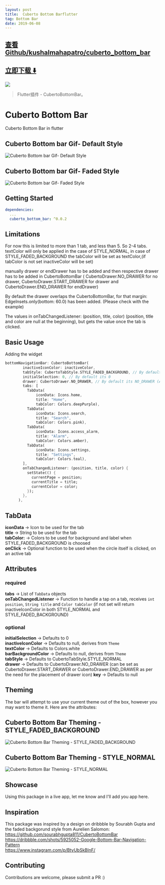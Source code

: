 ```yaml
---
layout: post
title:  Cuberto Bottom Barflutter
tag: Bottom Bar
date: 2019-06-08
---
```


 

## [查看Github/kushalmahapatro/cuberto_bottom_bar](http://github.com/kushalmahapatro/cuberto_bottom_bar)
## [立即下载 ️⬇️ ](https://codeload.github.com/kushalmahapatro/cuberto_bottom_bar/zip/master) 


 
![](https://flutterawesome.com/content/images/2019/05/Cuberto-Bottom-Bar.jpg)
 
>
> Flutter插件 -  CubertoBottomBar。
>

 

# Cuberto Bottom Bar
Cuberto Bottom Bar in flutter<br/>
## Cuberto Bottom bar Gif- Default Style<br/>
![Cuberto Bottom bar Gif- Default Style](https://media.giphy.com/media/5RSvz7q2sj5HmmzVf1/giphy.gif "Cuberto Bottom bar Gif- Default Style") <br/>

## Cuberto Bottom bar Gif- Faded Style<br/>
![Cuberto Bottom bar Gif- Faded Style](https://media.giphy.com/media/8Twd7w3GZi12XFAPEQ/giphy.gif "Cuberto Bottom bar Gif- Faded Style") <br/>

## Getting Started

```yaml
dependencies:
  ...
  cuberto_bottom_bar: ^0.0.2
```

## Limitations
For now this is limited to more than 1 tab, and less than 5. So 2-4 tabs.
textColor will only be applied in the case of STYLE_NORMAL,
in case of STYLE_FADED_BACKGROUND the tabColor will be set as textColor,(if tabColor is not set inactiveColor will be set)

manually drawer or endDrawer has to be added and then respective drawer has to be added in CubertoBottomBar (
CubertoDrawer.NO_DRAWER for no drawer, CubertoDrawer.START_DRAWER for drawer and CubertoDrawer.END_DRAWER for endDrawer)

By default the drawer overlaps the CubertoBottomBar, for that margin: EdgeInsets.only(bottom: 60.0) has been added. (Please check with the example)

The values in onTabChangedListener: (position, title, color) (position, title and color are null at the beginning), but gets the value once the tab is clicked.
## Basic Usage

Adding the widget
```dart
bottomNavigationBar: CubertoBottomBar(
        inactiveIconColor: inactiveColor,
        tabStyle: CubertoTabStyle.STYLE_FADED_BACKGROUND, // By default its CubertoTabStyle.STYLE_NORMAL
        initialSelection: 0, // By default its 0
        drawer: CubertoDrawer.NO_DRAWER, // By default its NO_DRAWER (Availble START_DRAWER and END_DRAWER as per where you want to how the drawer icon in Cuberto Bottom bar)
        tabs: [
          TabData(
              iconData: Icons.home,
              title: "Home",
              tabColor: Colors.deepPurple),
          TabData(
              iconData: Icons.search,
              title: "Search",
              tabColor: Colors.pink),
          TabData(
              iconData: Icons.access_alarm,
              title: "Alarm",
              tabColor: Colors.amber),
          TabData(
              iconData: Icons.settings,
              title: "Settings",
              tabColor: Colors.teal),
        ],
        onTabChangedListener: (position, title, color) {
          setState(() {
            currentPage = position;
            currentTitle = title;
            currentColor = color;
          });
        },
      ),
```

## TabData
**iconData** -> Icon to be used for the tab<br/>
**title** -> String to be used for the tab<br/>
**tabColor:** -> Colors to be used for background and label when STYLE_FADED_BACKGROUND is choosed<br/>
**onClick** -> Optional function to be used when the circle itself is clicked, on an active tab

## Attributes
### required
**tabs** -> List of `TabData` objects<br/>
**onTabChangedListener** -> Function to handle a tap on a tab, receives `int position`, `String title` and `Color tabColor` (if not set will return inactiveIconColor in both STYLE_NORMAL and  STYLE_FADED_BACKGROUND)

### optional
**initialSelection** -> Defaults to 0<br/>
**inactiveIconColor** -> Defaults to null, derives from `Theme`<br/>
**textColor** -> Defaults to Colors.white<br/>
**barBackgroundColor** -> Defaults to null, derives from `Theme`<br/>
**tabStyle** -> Defaults to CubertoTabStyle.STYLE_NORMAL<br/>
**drawer** -> Defaults to CubertoDrawer.NO_DRAWER (can be set as CubertoDrawer.START_DRAWER or CubertoDrawer.END_DRAWER as per the need for the placement of drawer icon)
**key** -> Defaults to null<br/>

## Theming

The bar will attempt to use your current theme out of the box, however you may want to theme it. Here are the attributes:
## Cuberto Bottom Bar Theming - STYLE_FADED_BACKGROUND
![Cuberto Bottom Bar Theming - STYLE_FADED_BACKGROUND](https://github.com/kushalmahapatro/cuberto_bottom_bar/blob/master/image1.png "Cuberto Bottom Bar Theming - STYLE_FADED_BACKGROUND") <br/>

## Cuberto Bottom Bar Theming - STYLE_NORMAL
![Cuberto Bottom Bar Theming - STYLE_NORMAL](https://github.com/kushalmahapatro/cuberto_bottom_bar/blob/master/image2.png "Cuberto Bottom Bar Theming - STYLE_NORMAL") <br/>


## Showcase
Using this package in a live app, let me know and I'll add you app here.


## Inspiration

This package was inspired by a design on dribbble by Sourabh Gupta and the faded backgorund style from Aurelien Salomon:<br/>
https://github.com/sourabhgupta811/CubertoBottomBar <br/>
https://dribbble.com/shots/5925052-Google-Bottom-Bar-Navigation-Pattern <br/>
https://www.instagram.com/p/BtyUbSkBlnF/ <br/>
## Contributing

Contributions are welcome, please submit a PR :)

